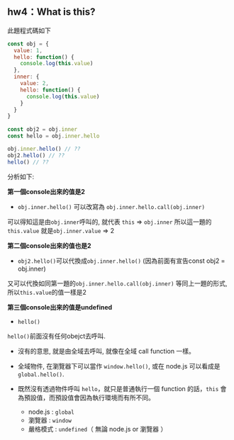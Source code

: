 ## hw4：What is this?

此題程式碼如下
```javascript
const obj = {
  value: 1,
  hello: function() {
    console.log(this.value)
  },
  inner: {
    value: 2,
    hello: function() {
      console.log(this.value)
    }
  }
}
  
const obj2 = obj.inner
const hello = obj.inner.hello

obj.inner.hello() // ??
obj2.hello() // ??
hello() // ??
```

分析如下:

**第一個console出來的值是2**

- `obj.inner.hello()` 可以改寫為 `obj.inner.hello.call(obj.inner)`

可以得知這是由`obj.inner`呼叫的, 就代表 `this` => `obj.inner`
所以這一題的`this.value` 就是`obj.inner.value` => 2

**第二個console出來的值也是2**

- `obj2.hello()`可以代換成`obj.inner.hello()` (因為前面有宣告const obj2 = obj.inner)

又可以代換如同第一題的`obj.inner.hello.call(obj.inner)` 等同上一題的形式,所以`this.value`的值一樣是2

**第三個console出來的值是undefined**

- `hello()` 

`hello()`前面沒有任何obejct去呼叫. 
  - 沒有的意思, 就是由全域去呼叫, 就像在全域 call function 一樣。

  - 全域物件, 在瀏覽器下可以當作 `window.hello()`, 或在 node.js 可以看成是 `global.hello()`.

- 既然沒有透過物件呼叫 `hello`，就只是普通執行一個 function 的話，`this` 會為預設值，而預設值會因為執行環境而有所不同。
    - node.js : `global`
    - 瀏覽器 : `window`
    - 嚴格模式 : `undefined`（ 無論 node.js or 瀏覽器 ）



